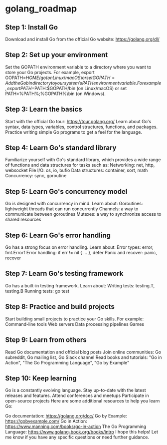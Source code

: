 # golang_roadmap

## Step 1: Install Go

Download and install Go from the official Go website: https://golang.org/dl/

## Step 2: Set up your environment

Set the GOPATH environment variable to a directory where you want to store your Go projects. 
For example, export GOPATH=$HOME/go (on Linux/macOS) or set GOPATH=%USERPROFILE%\go (on Windows).
Add the Go bin directory to your system's PATH environment variable. 
For example, export PATH=$PATH:$GOPATH/bin (on Linux/macOS) or set PATH=%PATH%;%GOPATH%\bin (on Windows).
## Step 3: Learn the basics

Start with the official Go tour: https://tour.golang.org/
Learn about Go's syntax, data types, variables, control structures, functions, and packages.
Practice writing simple Go programs to get a feel for the language.
## Step 4: Learn Go's standard library

Familiarize yourself with Go's standard library, which provides a wide range of functions and data structures for tasks such as:
Networking: net, http, websocket
File I/O: os, io, bufio
Data structures: container, sort, math
Concurrency: sync, goroutine
## Step 5: Learn Go's concurrency model

Go is designed with concurrency in mind. Learn about:
Goroutines: lightweight threads that can run concurrently
Channels: a way to communicate between goroutines
Mutexes: a way to synchronize access to shared resources
## Step 6: Learn Go's error handling

Go has a strong focus on error handling. Learn about:
Error types: error, fmt.Errorf
Error handling: if err != nil { ... }, defer
Panic and recover: panic, recover
## Step 7: Learn Go's testing framework

Go has a built-in testing framework. Learn about:
Writing tests: testing.T, testing.B
Running tests: go test
## Step 8: Practice and build projects

Start building small projects to practice your Go skills. For example:
Command-line tools
Web servers
Data processing pipelines
Games
## Step 9: Learn from others

Read Go documentation and official blog posts
Join online communities: Go subreddit, Go mailing list, Go Slack channel
Read books and tutorials: "Go in Action", "The Go Programming Language", "Go by Example"
## Step 10: Keep learning

Go is a constantly evolving language. Stay up-to-date with the latest releases and features.
Attend conferences and meetups
Participate in open-source projects
Here are some additional resources to help you learn Go:

Go documentation: https://golang.org/doc/
Go by Example: https://gobyexample.com/
Go in Action: https://www.manning.com/books/go-in-action
The Go Programming Language: https://www.golang-book.org/books/intro
I hope this helps! Let me know if you have any specific questions or need further guidance.
